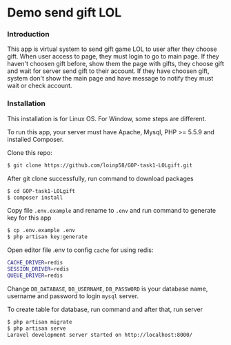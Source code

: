 # Demo send gift LOL 

### Introduction
This app is virtual system to send gift game LOL to user after they choose gift. When user access to page, they must login to go to main page. If they haven't choosen gift before, show them the page with gifts, they choose gift and wait for server send gift to their account. If they have choosen gift, system don't show the main page and have message to notify they must wait or check account.

### Installation
This installation is for Linux OS. For Window, some steps are different.

To run this app, your server must have Apache, Mysql, PHP >= 5.5.9 and installed Composer.

Clone this repo:
```sh
$ git clone https://github.com/loinp58/GOP-task1-LOLgift.git
```

After git clone successfully, run command to download packages

```sh
$ cd GOP-task1-LOLgift
$ composer install
```

Copy file ```.env.example``` and rename to ```.env``` and run command to generate key for this app

```sh
$ cp .env.example .env
$ php artisan key:generate
```
Open editor file .env to config ```cache``` for using redis:

```sh
CACHE_DRIVER=redis
SESSION_DRIVER=redis
QUEUE_DRIVER=redis
```

Change ```DB_DATABASE```, ```DB_USERNAME```, ```DB_PASSWORD``` is your database name, username and password to login ```mysql``` server.

To create table for database, run command and after that, run server

```sh
$ php artisan migrate
$ php artisan serve
Laravel development server started on http://localhost:8000/
```
